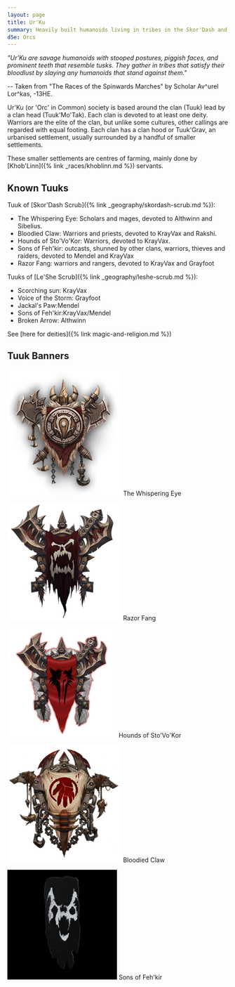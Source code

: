 ```yaml
---
layout: page
title: Ur'Ku
summary: Heavily built humanoids living in tribes in the Skor'Dash and Le'She Scrub
d5e: Orcs
---
```


<em>"Ur'Ku are savage humanoids with stooped postures, piggish faces, and prominent teeth that resemble tusks. They gather in tribes that satisfy their bloodlust by slaying any humanoids that stand against them."</em>

-- Taken from "The Races of the Spinwards Marches" by Scholar Av^urel Lor^kas, -13HE.


Ur'Ku (or 'Orc' in Common) society is based around the clan (Tuuk) lead by a clan head (Tuuk'Mo'Tak). Each clan is devoted to at least one deity. Warriors are the elite of the clan, but unlike some cultures, other callings are regarded with equal footing. Each clan has a clan hood or Tuuk'Grav, an urbanised settlement, usually surrounded by a handful of smaller settlements.

These smaller settlements are centres of farming, mainly done by [Khob'Linn]({% link _races/khoblinn.md %}) servants.

## Known Tuuks

Tuuk of [Skor'Dash Scrub]({% link _geography/skordash-scrub.md %}):

- The Whispering Eye: Scholars and mages, devoted to Althwinn and Sibelius.
- Bloodied Claw: Warriors and priests, devoted to KrayVax and Rakshi.
- Hounds of Sto'Vo'Kor: Warriors, devoted to KrayVax.
- Sons of Feh'kir: outcasts, shunned by other clans, warriors, thieves and raiders, devoted to Mendel and KrayVax
- Razor Fang: warriors and rangers, devoted to KrayVax and Grayfoot

Tuuks of [Le'She Scrub]({% link _geography/leshe-scrub.md %}):

- Scorching sun: KrayVax
- Voice of the Storm: Grayfoot
- Jackal's Paw:Mendel
- Sons of Feh'kir:KrayVax/Mendel
- Broken Arrow: Althwinn

See [here for deities]({% link magic-and-religion.md %})

## Tuuk Banners

![Whispering Eye](/assets/whispering-eye.png)
The Whispering Eye

![Razor Fang](/assets/razor-fang.png)
Razor Fang

![Hounds of Sto'Vo'Kor](/assets/hounds-of-stovokor.png)
Hounds of Sto'Vo'Kor

![Bloodied Claw](/assets/bloodied-claw.png)
Bloodied Claw

![Sons of Feh'kir](/assets/sons-of-fehkir-small.jpg)
Sons of Feh'kir
